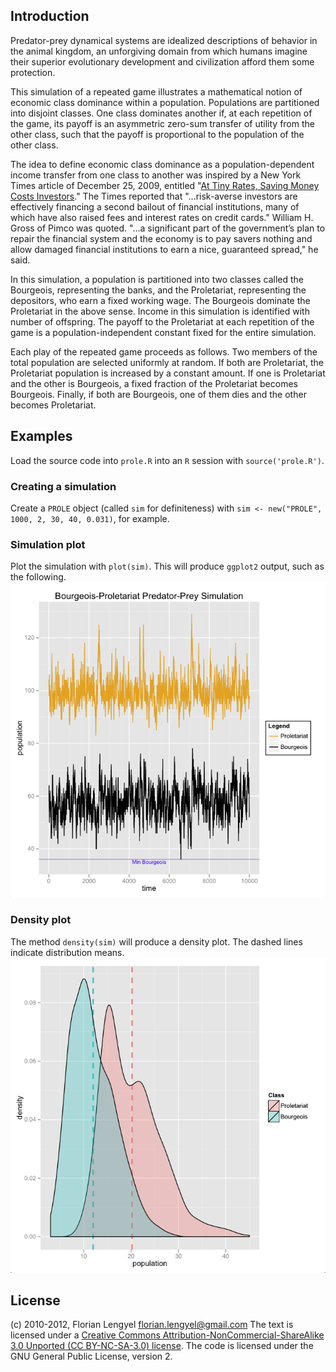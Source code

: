 ## Introduction ##
Predator-prey dynamical systems are idealized descriptions of 
behavior in the animal kingdom, an unforgiving domain from 
which humans imagine their superior evolutionary development 
and civilization afford them some protection.

This simulation of a repeated game illustrates a mathematical notion 
of economic class dominance within a population.  Populations are 
partitioned into disjoint classes. One class dominates another if, 
at each repetition of the game, its payoff is an asymmetric zero-sum 
transfer of utility from the other class, such that the payoff is 
proportional to the population of the other class.  

The idea to define economic class dominance as a population-dependent 
income transfer  from one class to another was inspired by a New York Times 
article of December 25, 2009, entitled "[At Tiny Rates, 
Saving Money Costs Investors](http://www.nytimes.com/2009/12/26/your-money/26rates.html)." 
The Times reported that "...risk-averse investors are 
effectively financing a second bailout of financial institutions, 
many of which have also raised fees and interest rates on credit cards."
William H. Gross of Pimco was quoted. "...a significant part 
of the government’s plan to repair the financial system and 
the economy is to pay savers nothing and allow damaged financial 
institutions to earn a nice, guaranteed spread," he said. 


In this simulation, a population is partitioned into two classes
called the Bourgeois, representing the banks, and the Proletariat, 
representing the depositors, who earn a fixed working wage.  The 
Bourgeois dominate the Proletariat in the above sense. 
Income in this simulation is identified with number of offspring.
The payoff to the Proletariat  at each repetition of the game is a population-independent
constant fixed for the entire simulation.

Each play of the repeated game proceeds as follows.  Two members
of the total population are selected uniformly at random. If
both are Proletariat, the Proletariat population is increased
by a constant amount. If one is Proletariat and the other
is Bourgeois, a fixed fraction of the Proletariat becomes Bourgeois.
Finally, if both are Bourgeois, one of them dies and the other
becomes Proletariat.

## Examples ##
Load the source code into `prole.R` into an `R` session with `source('prole.R')`.

### Creating a simulation ###
Create a `PROLE` object (called `sim` for definiteness) with `sim <- new("PROLE", 1000, 2, 30, 40, 0.031)`, for example.

### Simulation plot ###
Plot the simulation with `plot(sim)`. This will produce `ggplot2` output, such as the following.
[<img src="https://github.com/flengyel/urn/raw/master/sampleplot.png">](https://github.com/flengyel/urn/raw/master/sampleplot.png)

### Density plot ###
The method `density(sim)` will produce a density plot. The dashed lines indicate distribution
means. [<img src="https://github.com/flengyel/urn/raw/master/densityplot.png">](https://github.com/flengyel/urn/raw/master/densityplot.png)

## License ##

(c) 2010-2012, Florian Lengyel florian.lengyel@gmail.com
The text is licensed under a [Creative Commons Attribution-NonCommercial-ShareAlike 3.0 Unported (CC BY-NC-SA-3.0)  license](http://creativecommons.org/licenses/by-nc-sa/3.0/).
The code is licensed under the GNU General Public License, version 2.
